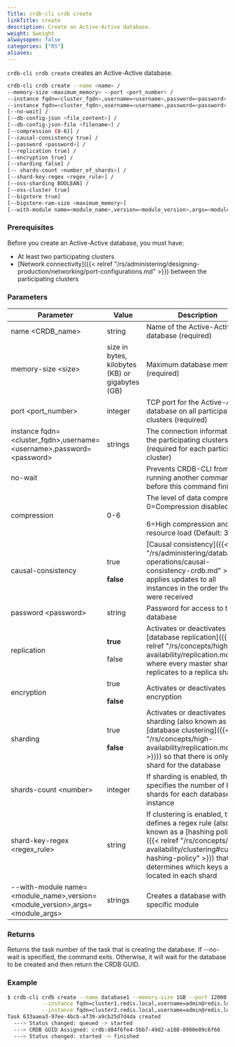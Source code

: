 ```yaml
---
Title: crdb-cli crdb create
linkTitle: create
description: Create an Active-Active database.
weight: $weight
alwaysopen: false
categories: ["RS"]
aliases:
---
```


`crdb-cli crdb create` creates an Active-Active database.

```sh
crdb-cli crdb create --name <name> /
--memory-size <maximum_memory> --port <port_number> /
--instance fqdn=<cluster_fqdn>,username=<username>,password=<password> /
--instance fqdn=<cluster_fqdn>,username=<username>,password=<password> /
[--no-wait] /
[--db-config-json <file_content>] /
[--db-config-json-file <filename>] /
[--compression (0-6)] /
[--causal-consistency true] /
[--password <password>] /
[--replication true] /
[--encryption true] /
[--sharding false] /
[-- shards-count <number_of_shards>] /
[--shard-key-regex <regex_rule>] /
[--oss-sharding BOOLEAN] /
[--oss-cluster true]
[--bigstore true]
[--bigstore-ram-size <maximum_memory>]
[--with-module name=<module_name>,version=<module_version>,args=<module_args>]
```

### Prerequisites

Before you create an Active-Active database, you must have:

- At least two participating clusters
- [Network connectivity]({{< relref "/rs/administering/designing-production/networking/port-configurations.md" >}}) between the participating clusters

### Parameters

| Parameter                                                                     | Value                                           | Description                                                                                                                                                                                                                  |
|-------------------------------------------------------------------------------|-------------------------------------------------|------------------------------------------------------------------------------------------------------------------------------------------------------------------------------------------------------------------------------|
| name \<CRDB_name\>                                                           | string                                          | Name of the Active-Active database (required)                                                                                                                                                                                |
| memory-size \<size\>                                                         | size in bytes, kilobytes (KB) or gigabytes (GB) | Maximum database memory (required)                                                                                                                                                                                           |
| port \<port_number\>                                                         | integer                                         | TCP port for the Active-Active database on all participating clusters (required)                                                                                                                                             |
| instance fqdn=\<cluster_fqdn\>,username=\<username\>,password=\<password\> | strings                                         | The connection information for the participating clusters (required for each participating cluster)                                                                                                                          |
| no-wait                                                                       |                                                 | Prevents CRDB-CLI from running another command before this command finishes                                                                                                                                                  |
| compression                                                                   | 0-6                                             | The level of data compression: 0=Compression disabled <br> <br/> 6=High compression and resource load (Default: 3)                                                                                                                 |
| causal-consistency                                                            | true <br> <br/> **false**                         | [Causal consistency]({{< relref "/rs/administering/database-operations/causal-consistency-crdb.md" >}}) applies updates to all instances in the order they were received                                                     |
| password \<password\>                                                        | string                                          | Password for access to the database                                                                                                                                                                                          |
| replication                                                                   | **true** <br> <br/> false                         | Activates or deactivates [database replication]({{< relref "/rs/concepts/high-availability/replication.md" >}}) where every master shard replicates to a replica shard                                                                        |
| encryption                                                                    | true <br> <br/> **false**                         | Activates or deactivates encryption                                                                                                                                                                                                            |
| sharding                                                                      | true <br> <br/> **false**                         | Activates or deactivates sharding (also known as [database clustering]({{< relref "/rs/concepts/high-availability/replication.md" >}})) so that there is only one shard for the database                                        |
| shards-count \<number\>                                                      | integer                                         | If sharding is enabled, this specifies the number of Redis shards for each database instance                                                                                                                                 |
| shard-key-regex \<regex_rule\>                                               | string                                          | If clustering is enabled, this defines a regex rule (also known as a [hashing policy]({{< relref "/rs/concepts/high-availability/clustering#custom-hashing-policy" >}}) that determines which keys are located in each shard |
| --with-module name=\<module_name\>,version=\<module_version\>,args=\<module_args\> | strings | Creates a database with a specific module |


### Returns

Returns the task number of the task that is creating the database. If --no-wait is specified, the command exits. Otherwise, it will wait for the database to be created and then return the CRDB GUID.

### Example

```sh
$ crdb-cli crdb create --name database1 --memory-size 1GB --port 12000 \
           --instance fqdn=cluster1.redis.local,username=admin@redis.local,password=admin \
           --instance fqdn=cluster2.redis.local,username=admin@redis.local,password=admin \
Task 633aaea3-97ee-4bcb-af39-a9cb25d7d4da created
  ---> Status changed: queued -> started
  ---> CRDB GUID Assigned: crdb:d84f6fe4-5bb7-49d2-a188-8900e09c6f66
  ---> Status changed: started -> finished
```
